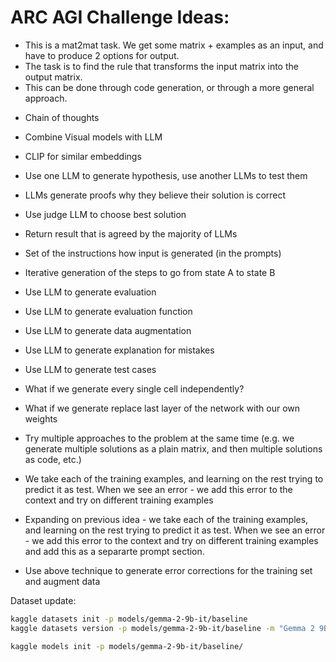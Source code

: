 # ARC AGI Challenge Ideas:

- This is a mat2mat task. We get some matrix + examples as an input, and have to produce 2 options for output.
- The task is to find the rule that transforms the input matrix into the output matrix.
- This can be done through code generation, or through a more general approach.

* Chain of thoughts
* Combine Visual models with LLM
* CLIP for similar embeddings
* Use one LLM to generate hypothesis, use another LLMs to test them
* LLMs generate proofs why they believe their solution is correct
* Use judge LLM to choose best solution
* Return result that is agreed by the majority of LLMs
* Set of the instructions how input is generated (in the prompts)
* Iterative generation of the steps to go from state A to state B
* Use LLM to generate evaluation
* Use LLM to generate evaluation function
* Use LLM to generate data augmentation
* Use LLM to generate explanation for mistakes
* Use LLM to generate test cases

* What if we generate every single cell independently?
* What if we generate replace last layer of the network with our own weights
* Try multiple approaches to the problem at the same time (e.g. we generate multiple solutions as a plain matrix, and then multiple solutions as code, etc.)

* We take each of the training examples, and learning on the rest trying to predict it as test. When we see an error - we add this error to the context and try on different training examples

* Expanding on previous idea - we take each of the training examples, and learning on the rest trying to predict it as test. When we see an error - we add this error to the context and try on different training examples and add this as a separarte prompt section.

* Use above technique to generate error corrections for the training set and augment data

Dataset update:
```bash
kaggle datasets init -p models/gemma-2-9b-it/baseline
kaggle datasets version -p models/gemma-2-9b-it/baseline -m "Gemma 2 9B"

kaggle models init -p models/gemma-2-9b-it/baseline/
```